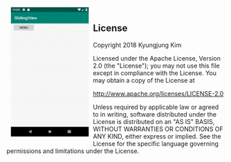 

<img src="Screen record 1.gif" align="left" height="300" width="180" hspace="10" vspace="10">
<br>


License
-------
Copyright 2018 Kyungjung Kim

Licensed under the Apache License, Version 2.0 (the "License");
you may not use this file except in compliance with the License.
You may obtain a copy of the License at

http://www.apache.org/licenses/LICENSE-2.0

Unless required by applicable law or agreed to in writing, software
distributed under the License is distributed on an "AS IS" BASIS,
WITHOUT WARRANTIES OR CONDITIONS OF ANY KIND, either express or implied.
See the License for the specific language governing permissions and
limitations under the License.
